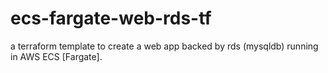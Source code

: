 # ecs-fargate-web-rds-tf
a terraform template to create a web app backed by rds (mysqldb) running in AWS ECS [Fargate].
